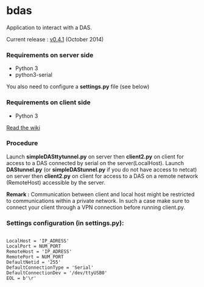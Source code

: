 # bdas

Application to interact with a DAS.

Current release :  [v0.4.1](https://github.com/UMONS-GFA/bdas/releases/tag/v0.4.1) (October 2014)


### Requirements on server side

* Python 3
* python3-serial

You also need to configure a **settings.py** file (see below)

### Requirements on client side

* Python 3

[Read the wiki](https://github.com/UMONS-GFA/bdas/wiki)

### Procedure

Launch **simpleDASttytunnel.py** on server then **client2.py** on client for access to a DAS connected by serial on the server(LocalHost).
Launch  **DAStunnel.py** (or **simpleDAStunnel.py** if you do not have access to netcat) on server then **client2.py** on client for access to a DAS on a remote network (RemoteHost) accessible by the server.

**Remark :** Communication between client and local host might be restricted to communications within a private network. In such a case make sure to connect your client through a VPN connection before running client.py.

### Settings configuration (in settings.py):
```

LocalHost = 'IP_ADRESS'
LocalPort = NUM_PORT
RemoteHost = 'IP_ADRESS'
RemotePort = NUM_PORT
DefaultNetid = '255'
DefaultConnectionType = 'Serial'
DefaultConnectionDev = '/dev/ttyUSB0'
EOL = b'\r'

```

